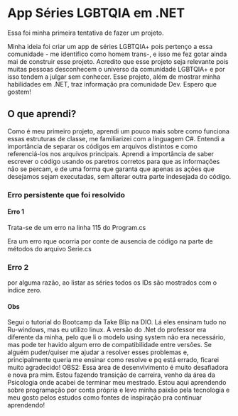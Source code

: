 # App Séries LGBTQIA em .NET

Essa foi minha primeira tentativa de fazer um projeto.

Minha ideia foi criar um app de séries LGBTQIA+ pois pertenço a essa comunidade - me identifico como homem trans-, e isso me fez gotar ainda mai de construir esse projeto. Acredito que esse projeto seja relevante pois muitas pessoas desconhecem o universo da comunidade LGBTQIA+ e por isso tendem a julgar sem conhecer. Esse projeto, além de mostrar minha habilidades em .NET, traz informação pra comunidade Dev. Espero que gostem!

## O que aprendi?

Como é meu primeiro projeto, aprendi um pouco mais sobre como funciona essas estruturas de classe, me familiarizei com a linguagem C#. Entendi a importância de separar os códigos em arquivos distintos e como referenciá-los nos arquivos principais. Aprendi a importância de saber escrever o código usando os paretros corretos para que as informações não se percam, e de uma forma que garanta que apenas as ações que desejamos sejam executadas, sem alterar outra parte indesejada do código.

### Erro persistente que foi resolvido

#### Erro 1

Trata-se de um erro na linha 115 do Program.cs

<!-- Console.WriteLine("#ID {0}: - {1} {2}", serie.retornaId(), serie.retornaTitulo(), (excluido?"*Excluído*" : ""));
essa linha teve que ser comentada, pois com ela, o programa não rodava. o erro encontrado era: 
App de séries/Series-LGBTQIA/Program.cs(115,100): error CS0266: Não é possível converter implicitamente tipo "object" em "bool". Existe uma conversão explícita (há uma conversão ausente?)
Como tive que comentar essa linha, o programa só deixa cadastrar séries e não pode listar  -->

Era um erro rque ocorria por conte de ausencia de código na parte de métodos do arquivo Serie.cs

### Erro 2

por alguma razão, ao listar as séries todos os IDs são mostrados com o índice zero.

#### Obs

Segui o tutorial do Bootcamp da Take Blip na DIO. Lá eles ensinam tudo no Ru-windows, mas eu utilizo linux. A versão do .Net do professor era diferente da minha, pelo que li o modelo using system não era necessário, mas pode ter havido algum erro de compatibilidade entre versões. Se alguém puder/quiser me ajudar a resolver esses problemas e, principalmente queria me ensinar como resolve e pq está errado, ficarei muito agradecido!
OBS2: Essa área de desenvlvimento é muito desafiadora e nova pra mim. Estou fazendo transição de carreira, venho da área da Psicologia onde acabei de terminar meu mestrado. Estou aqui aprendendo sobre programação por conta própria e levo minha paixão pela tecnologia e meu gosto pelos estudos como fontes de inspiração pra continuar aprendendo!
